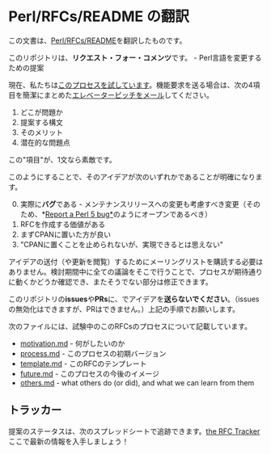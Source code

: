 # Perl/RFCs/README の翻訳

この文書は、[Perl/RFCs/README](https://github.com/Perl/RFCs/blob/main/README.md)を翻訳したものです。

<!-- original
This repository is for *Requests For Comments* - proposals to change the Perl language.
-->

このリポジトリは、**リクエスト・フォー・コメンツ**です。 - Perl言語を変更するための提案

<!-- original
Right now, we're [trialling the process](docs/process.md). If you would like to submit a feature request, please [email an *elevator pitch*](mailto:perl5-porters@perl.org) - a short message with 4 paragraphs:
-->

現在、私たちは[このプロセスを試しています](https://github.com/Perl/RFCs/blob/main/docs/process.md)。機能要求を送る場合は、次の4項目を簡潔にまとめた[エレベーターピッチをメール](mailto:perl5-porters@perl.org)してください。

<!-- original
1. Here is a problem
2. Here is the syntax that I'm proposing
3. Here are the benefits of this
4. Here are potential problems
-->

1. どこが問題か
2. 提案する構文
3. そのメリット
4. 潜在的な問題点

<!-- original
and if a "paragraph" is 1 sentence, great.
-->

この"項目"が、1文なら素敵です。

<!-- original
That will be enough to make it obvious whether the idea is
-->

このようにすることで、そのアイデアが次のいずれかであることが明確になります。

<!-- original
0) actually a **bug** - a change we'd also consider back porting to maintenance releases (so should be a opened as [*Report a Perl 5 bug*](https://github.com/Perl/perl5/issues/new/choose))
0) worth drafting an RFC for
0) better on CPAN first
0) "nothing stops you putting it on CPAN, but it doesn't seem viable"
-->


0) 実際に**バグ**である - メンテナンスリリースへの変更も考慮すべき変更（そのため、*[Report a Perl 5 bug*](https://github.com/Perl/perl5/issues/new/choose)のようにオープンであるべき）
0) RFCを作成する価値がある
0) まずCPANに置いた方が良い
0) "CPANに置くことを止められないが、実現できるとは思えない"

<!-- original
You don't need to subscribe to the list to send an idea (or see updates). By keeping all discussion there during the trial, we can see if the process works as hoped, and fix the parts that don't.
-->

アイデアの送付（や更新を閲覧）するためにメーリングリストを購読する必要はありません。検討期間中に全ての議論をそこで行うことで、プロセスが期待通りに動くかどうか確認でき、またそうでない部分は修正できます。

<!-- original
Please **don't** submit ideas as *issues* or *PRs* on this repository. (We can disable issues, but not PRs). Please follow the instructions above.
-->

このリポジトリの**issues**や**PRs**に、でアイデアを**送らないでください**。（issuesの無効化はできますが、PRはできません。）上記の手順でお願いします。

<!-- original
These files describe the process we are trialling
-->

次のファイルには、試験中のこのRFCsのプロセスについて記載しています。

<!-- original
* [motivation.md](docs/motivation.md) - why do we want to do something
* [process.md](docs/process.md) - the initial version of the process
* [template.md](docs/template.md) - the RFC template
* [future.md](docs/future.md) - how we see the process evolving
* [others.md](docs/others.md) - what others do (or did), and what we can learn from them
-->

* [motivation.md](https://github.com/Perl/RFCs/blob/main/docs/motivation.md) - 何がしたいのか
* [process.md](https://github.com/Perl/RFCs/blob/main/docs/process.md) - このプロセスの初期バージョン
* [template.md](https://github.com/Perl/RFCs/blob/main/docs/template.md) - このRFCのテンプレート
* [future.md](https://github.com/Perl/RFCs/blob/main/docs/future.md) - このプロセスの今後のイメージ
* [others.md](https://github.com/Perl/RFCs/blob/main/docs/others.md) - what others do (or did), and what we can learn from them

<!-- original
## The Tracker
-->

## トラッカー

<!-- original
The status of proposals is tracked in "[the RFC
Tracker](https://docs.google.com/spreadsheets/d/1hVOS7ePuLbVkYcf5S-e_eAodj4izm9Cj7AVs25HvngI)",
a Google Sheets spreadsheet.  Keep up to date there!
-->

提案のステータスは、次のスプレッドシートで追跡できます。[the RFC
Tracker](https://docs.google.com/spreadsheets/d/1hVOS7ePuLbVkYcf5S-e_eAodj4izm9Cj7AVs25HvngI) ここで最新の情報を入手しましょう！
